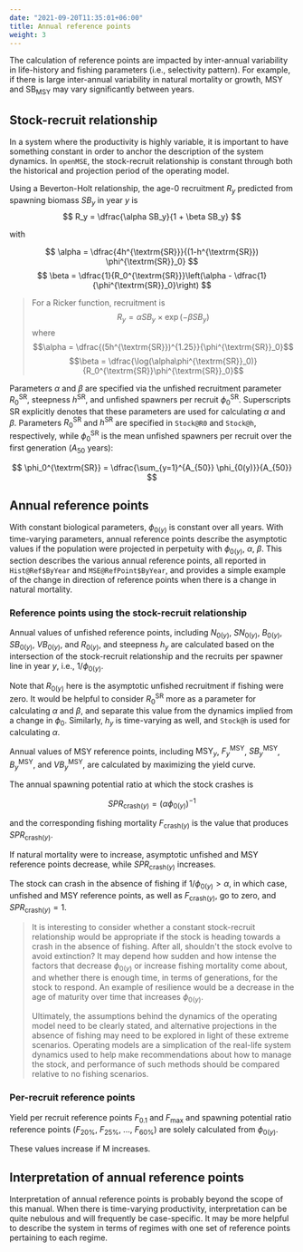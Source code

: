 ```yaml
---
date: "2021-09-20T11:35:01+06:00"
title: Annual reference points
weight: 3
---
```


The calculation of reference points are impacted by inter-annual variability in life-history and fishing parameters (i.e., selectivity pattern). For example, if there is large inter-annual variability in natural mortality or growth, MSY and $\text{SB}_{\text{MSY}}$ may vary significantly between years. 

## Stock-recruit relationship

In a system where the productivity is highly variable, it is important to have something constant in order to anchor the description of the system dynamics. In `openMSE`, the stock-recruit relationship is constant through both the historical and projection period of the operating model. 

Using a Beverton-Holt relationship, the age-0 recruitment $R_y$ predicted from spawning biomass $SB_y$ in year $y$ is
$$
R_y = \dfrac{\alpha SB_y}{1 + \beta SB_y}
$$

with 

$$
\alpha = \dfrac{4h^{\textrm{SR}}}{(1-h^{\textrm{SR}}) \phi^{\textrm{SR}}_0}
$$
$$
\beta = \dfrac{1}{R_0^{\textrm{SR}}}\left(\alpha - \dfrac{1}{\phi^{\textrm{SR}}_0}\right)
$$ 

> For a Ricker function, recruitment is
> $$R_y = \alpha SB_y \times \exp(-\beta SB_y)$$
> where
> $$\alpha = \dfrac{(5h^{\textrm{SR}})^{1.25}}{\phi^{\textrm{SR}}_0}$$
> $$\beta = \dfrac{\log(\alpha\phi^{\textrm{SR}}_0)}{R_0^{\textrm{SR}}\phi^{\textrm{SR}}_0}$$ 

Parameters $\alpha$ and $\beta$ are specified via the unfished recruitment parameter $R_0^{\textrm{SR}}$, steepness $h^{\textrm{SR}}$, and unfished spawners per recruit $\phi_0^{\textrm{SR}}$. Superscripts $\textrm{SR}$ explicitly denotes that these parameters are used for calculating $\alpha$ and $\beta$. Parameters $R_0^{\textrm{SR}}$ and $h^{\textrm{SR}}$ are specified in `Stock@R0` and `Stock@h`, respectively, while $\phi_0^{\textrm{SR}}$ is the mean unfished spawners per recruit over the first generation ($A_{50}$ years):

$$
\phi_0^{\textrm{SR}} = \dfrac{\sum_{y=1}^{A_{50}} \phi_{0(y)}}{A_{50}}
$$

## Annual reference points

With constant biological parameters, $\phi_{0(y)}$ is constant over all years. With time-varying parameters, annual reference points describe the asymptotic values if the population were projected in perpetuity with $\phi_{0(y)}$, $\alpha$, $\beta$. This section describes the various annual reference points, all reported in `Hist@Ref$ByYear` and `MSE@RefPoint$ByYear`, and provides a simple example of the change in direction of reference points when there is a change in natural mortality.

### Reference points using the stock-recruit relationship

Annual values of unfished reference points, including $N_{0(y)}$, $SN_{0(y)}$, $B_{0(y)}$, $SB_{0(y)}$, $VB_{0(y)}$, and $R_{0(y)}$, and steepness $h_y$ are calculated based on the intersection of the stock-recruit relationship and the recruits per spawner line in year $y$, i.e., $1/\phi_{0(y)}$.

Note that $R_{0(y)}$ here is the asymptotic unfished recruitment if fishing were zero. It would be helpful to consider $R_0^{\textrm{SR}}$ more as a parameter for calculating $\alpha$ and $\beta$, and separate this value from the dynamics implied from a change in $\phi_0$. Similarly, $h_y$ is time-varying as well, and `Stock@h` is used for calculating $\alpha$.

Annual values of MSY reference points, including $\textrm{MSY}_y$, $F_y^{\text{MSY}}$, $SB_y^{\text{MSY}}$, $B_y^{\text{MSY}}$, and $VB_y^{\text{MSY}}$, are calculated by maximizing the yield curve.

The annual spawning potential ratio at which the stock crashes is 

$$
SPR_{\textrm{crash}(y)} = (\alpha\phi_{0(y)})^{-1}
$$

and the corresponding fishing mortality $F_{\textrm{crash}(y)}$ is the value that produces $SPR_{\textrm{crash}(y)}$.

If natural mortality were to increase, asymptotic unfished and MSY reference points decrease, while $SPR_{\textrm{crash}(y)}$ increases. 

The stock can crash in the absence of fishing if $1/\phi_{0(y)} > \alpha$, in which case, unfished and MSY reference points, as well as $F_{\textrm{crash}(y)}$, go to zero, and $SPR_{\textrm{crash}(y)} = 1$.

> It is interesting to consider whether a constant stock-recruit relationship would be appropriate if the stock is heading towards a crash in the absence of fishing. After all, shouldn't the stock evolve to avoid extinction? It may depend how sudden and how intense the factors that decrease $\phi_{0(y)}$ or increase fishing mortality come about, and whether there is enough time, in terms of generations, for the stock to respond. An example of resilience would be a decrease in the age of maturity over time that increases $\phi_{0(y)}$. 
>
>Ultimately, the assumptions behind the dynamics of the operating model need to be clearly stated, and alternative projections in the absence of fishing may need to be explored in light of these extreme scenarios. Operating models are a simplication of the real-life system dynamics used to help make recommendations about how to manage the stock, and performance of such methods should be compared relative to no fishing scenarios.

### Per-recruit reference points

Yield per recruit reference points $F_{\textrm{0.1}}$ and $F_{\textrm{max}}$ and spawning potential ratio reference points ($F_{\textrm{20%}}$, $F_{\textrm{25%}}$, ..., $F_{\textrm{60%}}$) are solely calculated from $\phi_{0(y)}$.

These values increase if M increases.

## Interpretation of annual reference points

Interpretation of annual reference points is probably beyond the scope of this manual. When there is time-varying productivity, interpretation can be quite nebulous and will frequently be case-specific. It may be more helpful to describe the system in terms of regimes with one set of reference points pertaining to each regime.


